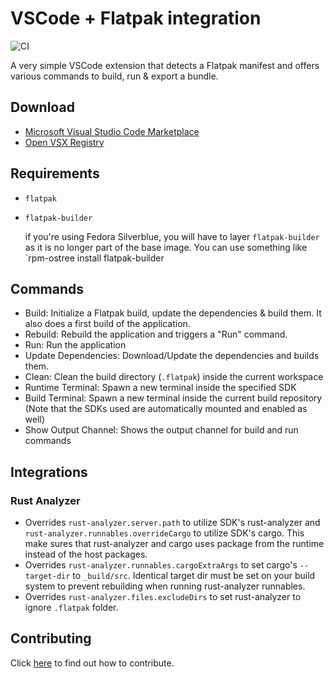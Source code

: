 # VSCode + Flatpak integration

![CI](https://github.com/bilelmoussaoui/flatpak-vscode/workflows/CI/badge.svg)

A very simple VSCode extension that detects a Flatpak manifest and offers various commands to build, run & export a bundle.

## Download

- [Microsoft Visual Studio Code Marketplace](https://marketplace.visualstudio.com/items?itemName=bilelmoussaoui.flatpak-vscode)
- [Open VSX Registry](https://open-vsx.org/extension/bilelmoussaoui/flatpak-vscode)

## Requirements

- `flatpak`
- `flatpak-builder`

  if you're using Fedora Silverblue, you will have to layer `flatpak-builder` as it is no longer part of the base image. You can use something like `rpm-ostree install flatpak-builder

## Commands

- Build: Initialize a Flatpak build, update the dependencies & build them. It also does a first build of the application.
- Rebuild: Rebuild the application and triggers a "Run" command.
- Run: Run the application
- Update Dependencies: Download/Update the dependencies and builds them.
- Clean: Clean the build directory (`.flatpak`) inside the current workspace
- Runtime Terminal: Spawn a new terminal inside the specified SDK
- Build Terminal: Spawn a new terminal inside the current build repository (Note that the SDKs used are automatically mounted and enabled as well)
- Show Output Channel: Shows the output channel for build and run commands

## Integrations

### Rust Analyzer

- Overrides `rust-analyzer.server.path` to utilize SDK's rust-analyzer and `rust-analyzer.runnables.overrideCargo` to utilize SDK's cargo. This make sures that rust-analyzer and cargo uses package from the runtime instead of the host packages.
- Overrides `rust-analyzer.runnables.cargoExtraArgs` to set cargo's `--target-dir` to `_build/src`. Identical target dir must be set on your build system to prevent rebuilding when running rust-analyzer runnables.
- Overrides `rust-analyzer.files.excludeDirs` to set rust-analyzer to ignore `.flatpak` folder.

## Contributing

Click [here](CONTRIBUTING.md) to find out how to contribute.
